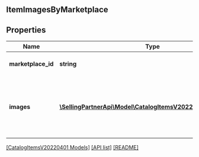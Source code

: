 ## ItemImagesByMarketplace

## Properties

Name | Type | Description | Notes
------------ | ------------- | ------------- | -------------
**marketplace_id** | **string** | Amazon marketplace identifier. |
**images** | [**\SellingPartnerApi\Model\CatalogItemsV20220401\ItemImage[]**](ItemImage.md) | Images for an item in the Amazon catalog for the indicated Amazon marketplace. |

[[CatalogItemsV20220401 Models]](../) [[API list]](../../Api) [[README]](../../../README.md)
